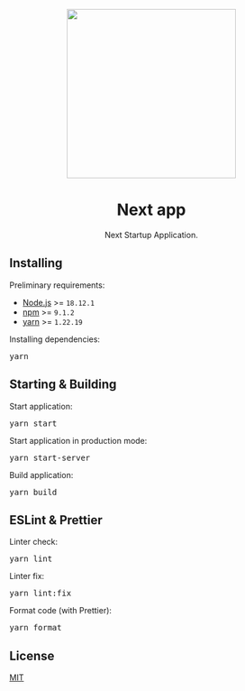 <p align="center">
    <img src="https://user-images.githubusercontent.com/68344264/214657102-c820f111-0aab-4cc6-b584-72b0fa054c62.png" width="300" />

</p>
<h1 align="center">Next app</h1>
<p align="center">Next Startup Application.</p>

<h2>Installing</h2>
<p>Preliminary requirements:</p>
<ul>
    <li><a href="https://nodejs.org/">Node.js</a> >= <code>18.12.1</code></li>
    <li><a href="https://www.npmjs.com/">npm</a> >= <code>9.1.2</code></li>
    <li><a href="https://yarnpkg.com/">yarn</a> >= <code>1.22.19</code></li>
</ul>
<p>Installing dependencies:</p>
<pre>yarn</pre>

<h2>Starting & Building</h2>
<p>Start application:</p>
<pre>yarn start</pre>
<p>Start application in production mode:</p>
<pre>yarn start-server</pre>
<p>Build application:</p>
<pre>yarn build</pre>

<h2>ESLint & Prettier</h2>
<p>Linter check:</p>
<pre>yarn lint</pre>
<p>Linter fix:</p>
<pre>yarn lint:fix</pre>
<p>Format code (with Prettier):</p>
<pre>yarn format</pre>

<h2>License</h2>
<p><a href="./LICENSE">MIT</a></p>
